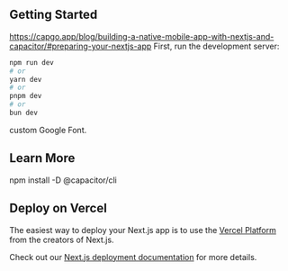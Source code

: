 

## Getting Started
https://capgo.app/blog/building-a-native-mobile-app-with-nextjs-and-capacitor/#preparing-your-nextjs-app
First, run the development server:

```bash
npm run dev
# or
yarn dev
# or
pnpm dev
# or
bun dev
```

custom Google Font.

## Learn More

npm install -D @capacitor/cli

## Deploy on Vercel


The easiest way to deploy your Next.js app is to use the [Vercel Platform](https://vercel.com/new?utm_medium=default-template&filter=next.js&utm_source=create-next-app&utm_campaign=create-next-app-readme) from the creators of Next.js.

Check out our [Next.js deployment documentation](https://nextjs.org/docs/deployment) for more details.
